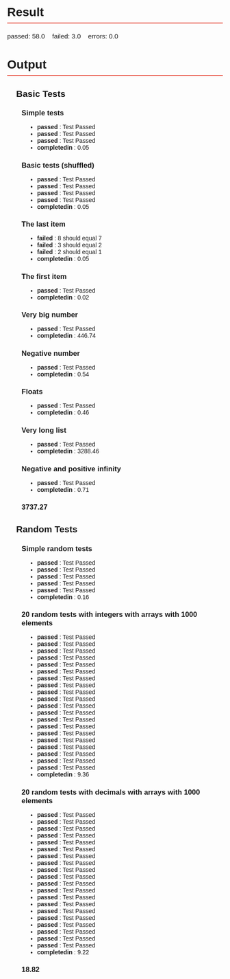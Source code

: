 ## Result
<div class="simple">
passed: 58.0&nbsp;&nbsp;&nbsp;&nbsp;failed: 3.0&nbsp;&nbsp;&nbsp;&nbsp;errors: 0.0</div>


## Output

### Basic Tests  

#### Simple tests  
+ **passed** : Test Passed  
+ **passed** : Test Passed  
+ **passed** : Test Passed  
+ **completedin** : 0.05  

#### Basic tests (shuffled)  
+ **passed** : Test Passed  
+ **passed** : Test Passed  
+ **passed** : Test Passed  
+ **passed** : Test Passed  
+ **completedin** : 0.05  

#### The last item  
+ **failed** : 8 should equal 7  
+ **failed** : 3 should equal 2  
+ **failed** : 2 should equal 1  
+ **completedin** : 0.05  

#### The first item  
+ **passed** : Test Passed  
+ **completedin** : 0.02  

#### Very big number  
+ **passed** : Test Passed  
+ **completedin** : 446.74  

#### Negative number  
+ **passed** : Test Passed  
+ **completedin** : 0.54  

#### Floats  
+ **passed** : Test Passed  
+ **completedin** : 0.46  

#### Very long list  
+ **passed** : Test Passed  
+ **completedin** : 3288.46  

#### Negative and positive infinity  
+ **passed** : Test Passed  
+ **completedin** : 0.71  

#### 3737.27  

### Random Tests  

#### Simple random tests  
+ **passed** : Test Passed  
+ **passed** : Test Passed  
+ **passed** : Test Passed  
+ **passed** : Test Passed  
+ **passed** : Test Passed  
+ **completedin** : 0.16  

#### 20 random tests with integers with arrays with 1000 elements  
+ **passed** : Test Passed  
+ **passed** : Test Passed  
+ **passed** : Test Passed  
+ **passed** : Test Passed  
+ **passed** : Test Passed  
+ **passed** : Test Passed  
+ **passed** : Test Passed  
+ **passed** : Test Passed  
+ **passed** : Test Passed  
+ **passed** : Test Passed  
+ **passed** : Test Passed  
+ **passed** : Test Passed  
+ **passed** : Test Passed  
+ **passed** : Test Passed  
+ **passed** : Test Passed  
+ **passed** : Test Passed  
+ **passed** : Test Passed  
+ **passed** : Test Passed  
+ **passed** : Test Passed  
+ **passed** : Test Passed  
+ **completedin** : 9.36  

#### 20 random tests with decimals with arrays with 1000 elements  
+ **passed** : Test Passed  
+ **passed** : Test Passed  
+ **passed** : Test Passed  
+ **passed** : Test Passed  
+ **passed** : Test Passed  
+ **passed** : Test Passed  
+ **passed** : Test Passed  
+ **passed** : Test Passed  
+ **passed** : Test Passed  
+ **passed** : Test Passed  
+ **passed** : Test Passed  
+ **passed** : Test Passed  
+ **passed** : Test Passed  
+ **passed** : Test Passed  
+ **passed** : Test Passed  
+ **passed** : Test Passed  
+ **passed** : Test Passed  
+ **passed** : Test Passed  
+ **passed** : Test Passed  
+ **passed** : Test Passed  
+ **completedin** : 9.22  

#### 18.82  


<style>
body { font-family: 'Arial', sans-serif; padding: 20px; }
h1 { font-size: 2.5em; border-bottom: 2px solid #3498db; padding-bottom: 10px; margin-bottom: 20px; }
h2 { font-size: 2em; border-bottom: 2px solid #e74c3c; padding-bottom: 8px; margin-bottom: 18px; }
h3 { font-size: 1.5em; margin-bottom: 16px; margin-left: 1em; }
h4 { font-size: 1.2em; margin-bottom: 14px; margin-left: 2em; }
.simple { font-size: 1.1em; margin-bottom: 12px; line-height: 1.5; margin-left: 0em; }
p { font-size: 1.1em; margin-bottom: 12px; line-height: 1.5; margin-left: 3em; }
a { color: #e74c3c; text-decoration: underline; margin-left: 3em; }
ul { padding-left: 5em; }
ul li { text-indent: 0em; }
</style>
